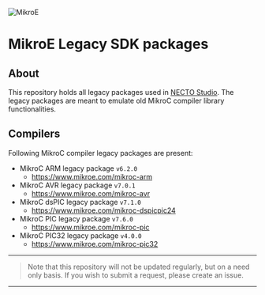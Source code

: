 ![MikroE](http://www.mikroe.com/img/designs/beta/logo_small.png)

# MikroE Legacy SDK packages

## About

This repository holds all legacy packages used in [NECTO Studio](https://www.mikroe.com/necto).
The legacy packages are meant to emulate old MikroC compiler library functionalities.

## Compilers

Following MikroC compiler legacy packages are present:

+ MikroC ARM legacy package `v6.2.0`
  + <https://www.mikroe.com/mikroc-arm>
+ MikroC AVR legacy package `v7.0.1`
  + <https://www.mikroe.com/mikroc-avr>
+ MikroC dsPIC legacy package `v7.1.0`
  + <https://www.mikroe.com/mikroc-dspicpic24>
+ MikroC PIC legacy package `v7.6.0`
  + <https://www.mikroe.com/mikroc-pic>
+ MikroC PIC32 legacy package `v4.0.0`
  + <https://www.mikroe.com/mikroc-pic32>

---

> Note that this repository will not be updated regularly, but on a need only basis.
> If you wish to submit a request, please create an issue.

---
